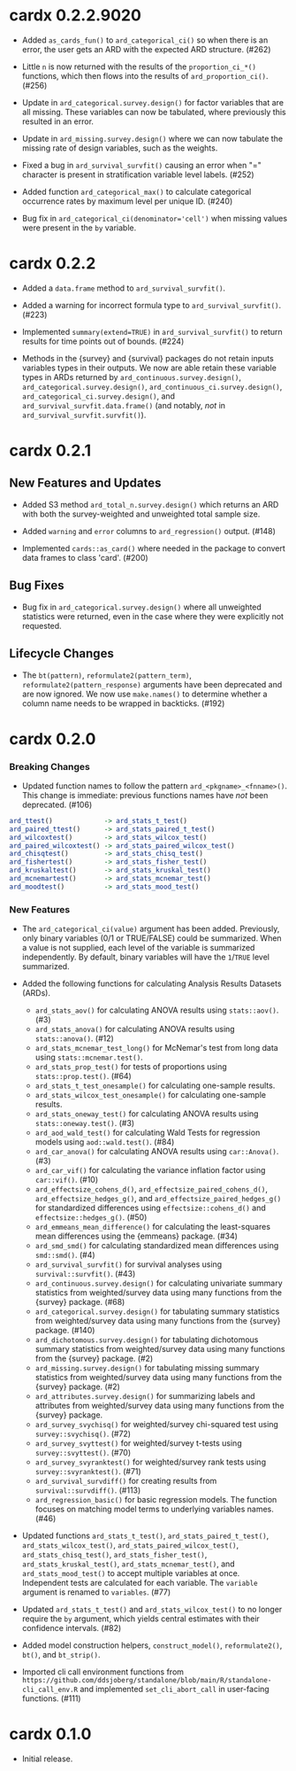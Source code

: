 # cardx 0.2.2.9020

* Added `as_cards_fun()` to `ard_categorical_ci()` so when there is an error, the user gets an ARD with the expected ARD structure. (#262)

* Little `n` is now returned with the results of the `proportion_ci_*()` functions, which then flows into the results of `ard_proportion_ci()`. (#256)

* Update in `ard_categorical.survey.design()` for factor variables that are all missing. These variables can now be tabulated, where previously this resulted in an error. 

* Update in `ard_missing.survey.design()` where we can now tabulate the missing rate of design variables, such as the weights.

* Fixed a bug in `ard_survival_survfit()` causing an error when "=" character is present in stratification variable level labels. (#252)

* Added function `ard_categorical_max()` to calculate categorical occurrence rates by maximum level per unique ID. (#240)

* Bug fix in `ard_categorical_ci(denominator='cell')` when missing values were present in the `by` variable.

# cardx 0.2.2

* Added a `data.frame` method to `ard_survival_survfit()`.

* Added a warning for incorrect formula type to `ard_survival_survfit()`. (#223)

* Implemented `summary(extend=TRUE)` in `ard_survival_survfit()` to return results for time points out of bounds. (#224)

* Methods in the {survey} and {survival} packages do not retain inputs variables types in their outputs. We now are able retain these variable types in ARDs returned by `ard_continuous.survey.design()`, `ard_categorical.survey.design()`, `ard_continuous_ci.survey.design()`, `ard_categorical_ci.survey.design()`, and `ard_survival_survfit.data.frame()` (and notably, _not_ in `ard_survival_survfit.survfit()`).

# cardx 0.2.1

## New Features and Updates

* Added S3 method `ard_total_n.survey.design()` which returns an ARD with both the survey-weighted and unweighted total sample size.

* Added `warning` and `error` columns to `ard_regression()` output. (#148)

* Implemented `cards::as_card()` where needed in the package to convert data frames to class 'card'. (#200)

## Bug Fixes

* Bug fix in `ard_categorical.survey.design()` where all unweighted statistics were returned, even in the case where they were explicitly not requested.

## Lifecycle Changes

* The `bt(pattern)`, `reformulate2(pattern_term)`, `reformulate2(pattern_response)` arguments have been deprecated and are now ignored. We now use `make.names()` to determine whether a column name needs to be wrapped in backticks. (#192)

# cardx 0.2.0

### Breaking Changes

* Updated function names to follow the pattern `ard_<pkgname>_<fnname>()`. This change is immediate: previous functions names have _not_ been deprecated. (#106)

```r
ard_ttest()             -> ard_stats_t_test()
ard_paired_ttest()      -> ard_stats_paired_t_test()
ard_wilcoxtest()        -> ard_stats_wilcox_test()
ard_paired_wilcoxtest() -> ard_stats_paired_wilcox_test()
ard_chisqtest()         -> ard_stats_chisq_test()
ard_fishertest()        -> ard_stats_fisher_test()
ard_kruskaltest()       -> ard_stats_kruskal_test()
ard_mcnemartest()       -> ard_stats_mcnemar_test()
ard_moodtest()          -> ard_stats_mood_test()
```

### New Features

* The `ard_categorical_ci(value)` argument has been added. Previously, only binary variables (0/1 or TRUE/FALSE) could be summarized. When a value is not supplied, each level of the variable is summarized independently. By default, binary variables will have the `1`/`TRUE` level summarized.

* Added the following functions for calculating Analysis Results Datasets (ARDs).
  - `ard_stats_aov()` for calculating ANOVA results using `stats::aov()`. (#3)
  - `ard_stats_anova()` for calculating ANOVA results using `stats::anova()`. (#12) 
  - `ard_stats_mcnemar_test_long()` for McNemar's test from long data using `stats::mcnemar.test()`. 
  - `ard_stats_prop_test()` for tests of proportions using `stats::prop.test()`. (#64)
  - `ard_stats_t_test_onesample()` for calculating one-sample results.
  - `ard_stats_wilcox_test_onesample()` for calculating one-sample results.
  - `ard_stats_oneway_test()` for calculating ANOVA results using `stats::oneway.test()`. (#3)
  - `ard_aod_wald_test()` for calculating Wald Tests for regression models using `aod::wald.test()`. (#84)
  - `ard_car_anova()` for calculating ANOVA results using `car::Anova()`. (#3)
  - `ard_car_vif()` for calculating the variance inflation factor using `car::vif()`. (#10)
  - `ard_effectsize_cohens_d()`, `ard_effectsize_paired_cohens_d()`, `ard_effectsize_hedges_g()`, and `ard_effectsize_paired_hedges_g()` for standardized differences using `effectsize::cohens_d()` and `effectsize::hedges_g()`. (#50)
  - `ard_emmeans_mean_difference()` for calculating the least-squares mean differences using the {emmeans} package. (#34)
  - `ard_smd_smd()` for calculating standardized mean differences using `smd::smd()`. (#4)
  - `ard_survival_survfit()` for survival analyses using `survival::survfit()`. (#43)
  - `ard_continuous.survey.design()` for calculating univariate summary statistics from weighted/survey data using many functions from the {survey} package. (#68)
  - `ard_categorical.survey.design()` for tabulating summary statistics from weighted/survey data using many functions from the {survey} package. (#140)
  - `ard_dichotomous.survey.design()` for tabulating dichotomous summary statistics from weighted/survey data using many functions from the {survey} package. (#2)
  - `ard_missing.survey.design()` for tabulating missing summary statistics from weighted/survey data using many functions from the {survey} package. (#2)
  - `ard_attributes.survey.design()` for summarizing labels and attributes from weighted/survey data using many functions from the {survey} package.
  - `ard_survey_svychisq()` for weighted/survey chi-squared test using `survey::svychisq()`. (#72)
  - `ard_survey_svyttest()` for weighted/survey t-tests using `survey::svyttest()`. (#70)
  - `ard_survey_svyranktest()` for weighted/survey rank tests using `survey::svyranktest()`. (#71)
  - `ard_survival_survdiff()` for creating results from `survival::survdiff()`. (#113)
  - `ard_regression_basic()` for basic regression models. The function focuses on matching model terms to underlying variables names. (#46)

* Updated functions `ard_stats_t_test()`, `ard_stats_paired_t_test()`, `ard_stats_wilcox_test()`, `ard_stats_paired_wilcox_test()`, `ard_stats_chisq_test()`, `ard_stats_fisher_test()`, `ard_stats_kruskal_test()`, `ard_stats_mcnemar_test()`, and `ard_stats_mood_test()` to accept multiple variables at once. Independent tests are calculated for each variable. The `variable` argument is renamed to `variables`. (#77)

* Updated `ard_stats_t_test()` and `ard_stats_wilcox_test()` to no longer require the `by` argument, which yields central estimates with their confidence intervals. (#82)

* Added model construction helpers, `construct_model()`, `reformulate2()`, `bt()`, and `bt_strip()`.

* Imported cli call environment functions from `https://github.com/ddsjoberg/standalone/blob/main/R/standalone-cli_call_env.R` and implemented `set_cli_abort_call` in user-facing functions. (#111)

# cardx 0.1.0

* Initial release.
